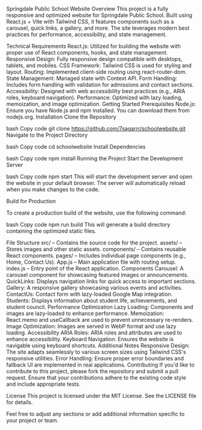 Springdale Public School Website
Overview
This project is a fully responsive and optimized website for Springdale Public School. Built using React.js + Vite with Tailwind CSS, it features components such as a carousel, quick links, a gallery, and more. The site leverages modern best practices for performance, accessibility, and state management.

Technical Requirements
React.js: Utilized for building the website with proper use of React components, hooks, and state management.
Responsive Design: Fully responsive design compatible with desktops, tablets, and mobiles.
CSS Framework: Tailwind CSS is used for styling and layout.
Routing: Implemented client-side routing using react-router-dom.
State Management: Managed state with Context API.
Form Handling: Includes form handling with validation for admissions and contact sections.
Accessibility: Designed with web accessibility best practices (e.g., ARIA roles, keyboard navigation).
Performance: Optimized with lazy loading, memoization, and image optimization.
Getting Started
Prerequisites
Node.js: Ensure you have Node.js and npm installed. You can download them from nodejs.org.
Installation
Clone the Repository

bash
Copy code
git clone https://github.com/7sagarrr/schoolwebsite.git 
Navigate to the Project Directory

bash
Copy code
cd schoolwebsite
Install Dependencies

bash
Copy code
npm install
Running the Project
Start the Development Server

bash
Copy code
npm start
This will start the development server and open the website in your default browser. The server will automatically reload when you make changes to the code.

Build for Production

To create a production build of the website, use the following command:

bash
Copy code
npm run build
This will generate a build directory containing the optimized static files.

File Structure
src/ – Contains the source code for the project.
assets/ – Stores images and other static assets.
components/ – Contains reusable React components.
pages/ – Includes individual page components (e.g., Home, Contact Us).
App.js – Main application file with routing setup.
index.js – Entry point of the React application.
Components
Carousel: A carousel component for showcasing featured images or announcements.
QuickLinks: Displays navigation links for quick access to important sections.
Gallery: A responsive gallery showcasing various events and activities.
ContactUs: Contact form with lazy-loaded Google Map integration.
Students: Displays information about student life, achievements, and student council.
Performance Optimization
Lazy Loading: Components and images are lazy-loaded to enhance performance.
Memoization: React.memo and useCallback are used to prevent unnecessary re-renders.
Image Optimization: Images are served in WebP format and use lazy loading.
Accessibility
ARIA Roles: ARIA roles and attributes are used to enhance accessibility.
Keyboard Navigation: Ensures the website is navigable using keyboard shortcuts.
Additional Notes
Responsive Design: The site adapts seamlessly to various screen sizes using Tailwind CSS's responsive utilities.
Error Handling: Ensure proper error boundaries and fallback UI are implemented in real applications.
Contributing
If you'd like to contribute to this project, please fork the repository and submit a pull request. Ensure that your contributions adhere to the existing code style and include appropriate tests.

License
This project is licensed under the MIT License. See the LICENSE file for details.

Feel free to adjust any sections or add additional information specific to your project or team.
